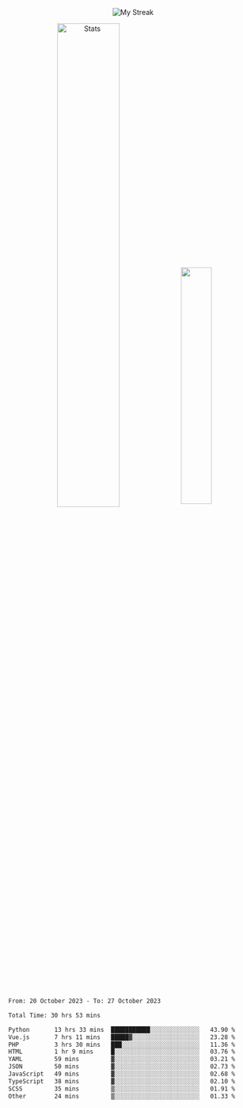 <p align="center">
<picture>
  <source media="(prefers-color-scheme: dark)" srcset="http://github-readme-streak-stats.herokuapp.com?user=semolik&theme=dark&hide_border=true&background=DD272700">
  <img alt="My Streak" src="http://github-readme-streak-stats.herokuapp.com?user=semolik&hide_border=true">
</picture>
</p>
<div align="center">
  <picture>
    <source media="(prefers-color-scheme: dark)" srcset="https://github-readme-stats.vercel.app/api?username=semolik&show_icons=true&bg_color=DD272700&hide_border=true&theme=dark">
        <img alt="Stats" src="https://github-readme-stats.vercel.app/api?username=semolik&show_icons=true&bg_color=DD272700&hide_border=true" width="50%" >
  </picture>
  <sup>
  <picture>
  <source media="(prefers-color-scheme: dark)" srcset="https://github-readme-stats.vercel.app/api/top-langs/?username=semolik&layout=compact&hide_border=true&bg_color=DD272700&theme=dark">
  <img src="https://github-readme-stats.vercel.app/api/top-langs/?username=semolik&layout=compact&hide_border=true" width="35%" />
  </picture>
  </sup>
</div>
<!--START_SECTION:waka-->

```txt
From: 20 October 2023 - To: 27 October 2023

Total Time: 30 hrs 53 mins

Python       13 hrs 33 mins  ███████████░░░░░░░░░░░░░░   43.90 %
Vue.js       7 hrs 11 mins   █████▓░░░░░░░░░░░░░░░░░░░   23.28 %
PHP          3 hrs 30 mins   ███░░░░░░░░░░░░░░░░░░░░░░   11.36 %
HTML         1 hr 9 mins     █░░░░░░░░░░░░░░░░░░░░░░░░   03.76 %
YAML         59 mins         ▓░░░░░░░░░░░░░░░░░░░░░░░░   03.21 %
JSON         50 mins         ▓░░░░░░░░░░░░░░░░░░░░░░░░   02.73 %
JavaScript   49 mins         ▓░░░░░░░░░░░░░░░░░░░░░░░░   02.68 %
TypeScript   38 mins         ▓░░░░░░░░░░░░░░░░░░░░░░░░   02.10 %
SCSS         35 mins         ▒░░░░░░░░░░░░░░░░░░░░░░░░   01.91 %
Other        24 mins         ▒░░░░░░░░░░░░░░░░░░░░░░░░   01.33 %
```

<!--END_SECTION:waka-->

